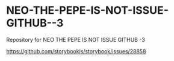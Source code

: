 # NEO-THE-PEPE-IS-NOT-ISSUE-GITHUB--3
Repository for NEO THE PEPE IS NOT ISSUE GITHUB -3

https://github.com/storybookjs/storybook/issues/28858
